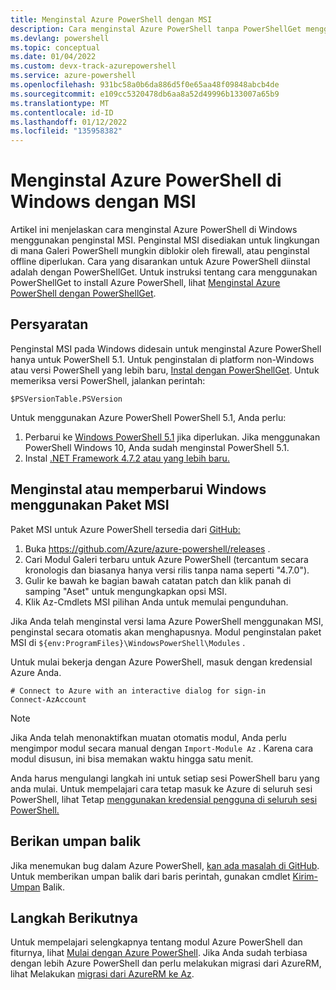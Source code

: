 ```yaml
---
title: Menginstal Azure PowerShell dengan MSI
description: Cara menginstal Azure PowerShell tanpa PowerShellGet menggunakan MSI
ms.devlang: powershell
ms.topic: conceptual
ms.date: 01/04/2022
ms.custom: devx-track-azurepowershell
ms.service: azure-powershell
ms.openlocfilehash: 931bc58a0b6da886d5f0e65aa48f09848abcb4de
ms.sourcegitcommit: e109cc5320478db6aa8a52d49996b133007a65b9
ms.translationtype: MT
ms.contentlocale: id-ID
ms.lasthandoff: 01/12/2022
ms.locfileid: "135958382"
---
```

# <a name="install-azure-powershell-on-windows-with-msi"></a>Menginstal Azure PowerShell di Windows dengan MSI

Artikel ini menjelaskan cara menginstal Azure PowerShell di Windows menggunakan penginstal MSI. Penginstal MSI disediakan untuk lingkungan di mana Galeri PowerShell mungkin diblokir oleh firewall, atau penginstal offline diperlukan. Cara yang disarankan untuk Azure PowerShell diinstal adalah dengan PowerShellGet. Untuk instruksi tentang cara menggunakan PowerShellGet to install Azure PowerShell, lihat [Menginstal Azure PowerShell dengan PowerShellGet](install-az-ps.md).

## <a name="requirements"></a>Persyaratan

Penginstal MSI pada Windows didesain untuk menginstal Azure PowerShell hanya untuk PowerShell 5.1. Untuk penginstalan di platform non-Windows atau versi PowerShell yang lebih baru, [Instal dengan PowerShellGet](install-az-ps.md). Untuk memeriksa versi PowerShell, jalankan perintah:

```powershell-interactive
$PSVersionTable.PSVersion
```

Untuk menggunakan Azure PowerShell PowerShell 5.1, Anda perlu:

1. Perbarui ke [Windows PowerShell 5.1](/powershell/scripting/windows-powershell/install/installing-windows-powershell#upgrading-existing-windows-powershell) jika diperlukan. Jika menggunakan PowerShell Windows 10, Anda sudah menginstal PowerShell 5.1.
2. Instal [.NET Framework 4.7.2 atau yang lebih baru.](/dotnet/framework/install)

## <a name="install-or-update-on-windows-using-the-msi-package"></a>Menginstal atau memperbarui Windows menggunakan Paket MSI

Paket MSI untuk Azure PowerShell tersedia dari [GitHub:](https://github.com/Azure/azure-powershell/releases)

1. Buka https://github.com/Azure/azure-powershell/releases .
1. Cari Modul Galeri terbaru untuk Azure PowerShell (tercantum secara kronologis dan biasanya hanya versi rilis tanpa nama seperti "4.7.0").
1. Gulir ke bawah ke bagian bawah catatan patch dan klik panah di samping "Aset" untuk mengungkapkan opsi MSI.
1. Klik Az-Cmdlets MSI pilihan Anda untuk memulai pengunduhan.

Jika Anda telah menginstal versi lama Azure PowerShell menggunakan MSI, penginstal secara otomatis akan menghapusnya. Modul penginstalan paket MSI di `${env:ProgramFiles}\WindowsPowerShell\Modules` .

Untuk mulai bekerja dengan Azure PowerShell, masuk dengan kredensial Azure Anda.

```powershell-interactive
# Connect to Azure with an interactive dialog for sign-in
Connect-AzAccount
```

> [!NOTE]
> Jika Anda telah menonaktifkan muatan otomatis modul, Anda perlu mengimpor modul secara manual dengan `Import-Module Az` . Karena cara modul disusun, ini bisa memakan waktu hingga satu menit.

Anda harus mengulangi langkah ini untuk setiap sesi PowerShell baru yang anda mulai. Untuk mempelajari cara tetap masuk ke Azure di seluruh sesi PowerShell, lihat Tetap [menggunakan kredensial pengguna di seluruh sesi PowerShell.](context-persistence.md)

## <a name="provide-feedback"></a>Berikan umpan balik

Jika menemukan bug dalam Azure PowerShell, [kan ada masalah di GitHub](https://github.com/Azure/azure-powershell/issues). Untuk memberikan umpan balik dari baris perintah, gunakan cmdlet [Kirim-Umpan](/powershell/module/az.accounts/send-feedback) Balik.

## <a name="next-steps"></a>Langkah Berikutnya

Untuk mempelajari selengkapnya tentang modul Azure PowerShell dan fiturnya, lihat [Mulai dengan Azure PowerShell](get-started-azureps.md). Jika Anda sudah terbiasa dengan lebih Azure PowerShell dan perlu melakukan migrasi dari AzureRM, lihat Melakukan [migrasi dari AzureRM ke Az](migrate-from-azurerm-to-az.md).
